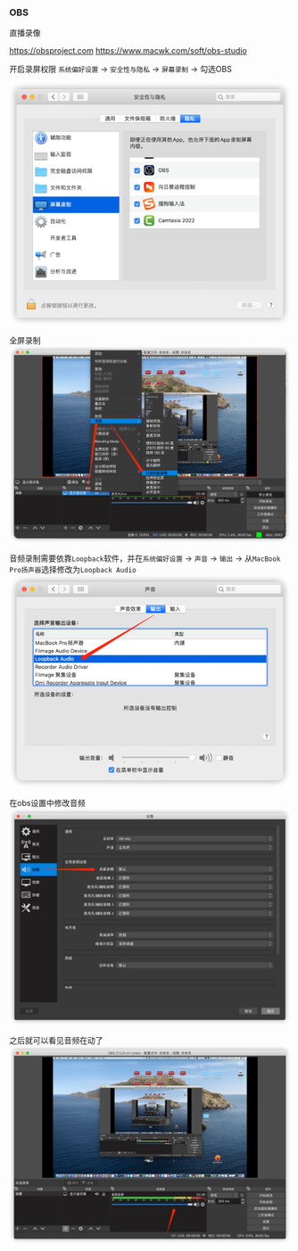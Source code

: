 ### OBS

直播录像

https://obsproject.com
https://www.macwk.com/soft/obs-studio

开启录屏权限
`系统偏好设置` -> `安全性与隐私` -> `屏幕录制` -> 勾选OBS

![mac-obs-screen-permission.png](images/mac-obs-screen-permission.png)

全屏录制
![mac-obs-screen.png](images/mac-obs-screen.png)

音频录制需要依靠`Loopback`软件，并在`系统偏好设置` -> `声音` -> `输出` -> 从`MacBook Pro扬声器`选择修改为`Loopback Audio`
![mac-voice-loopback.png](images/mac-voice-loopback.png)

在obs设置中修改音频
![obs-voice.png](images/obs-voice.png)

之后就可以看见音频在动了
![obs.png](images/obs-interface.png)